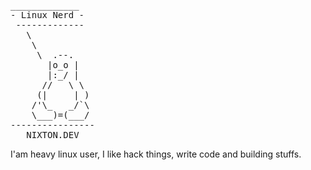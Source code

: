 <pre>
_____________
- Linux Nerd -
 -------------
   \
    \
     \  .--.
       |o_o |
       |:_/ |
      //   \ \
     (|     | )
    /'\_   _/`\
    \___)=(___/
----------------
   NIXTON.DEV
</pre>
<p>I'am heavy linux user, I like hack things, write code and building stuffs.</p>
